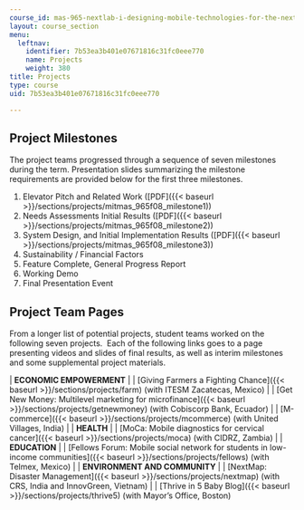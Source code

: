 ```yaml
---
course_id: mas-965-nextlab-i-designing-mobile-technologies-for-the-next-billion-users-fall-2008
layout: course_section
menu:
  leftnav:
    identifier: 7b53ea3b401e07671816c31fc0eee770
    name: Projects
    weight: 380
title: Projects
type: course
uid: 7b53ea3b401e07671816c31fc0eee770

---
```


Project Milestones
------------------

The project teams progressed through a sequence of seven milestones during the term. Presentation slides summarizing the milestone requirements are provided below for the first three milestones.

1.  Elevator Pitch and Related Work ([PDF]({{< baseurl >}}/sections/projects/mitmas_965f08_milestone1))
2.  Needs Assessments Initial Results ([PDF]({{< baseurl >}}/sections/projects/mitmas_965f08_milestone2))
3.  System Design, and Initial Implementation Results ([PDF]({{< baseurl >}}/sections/projects/mitmas_965f08_milestone3))
4.  Sustainability / Financial Factors
5.  Feature Complete, General Progress Report
6.  Working Demo
7.  Final Presentation Event

Project Team Pages
------------------

From a longer list of potential projects, student teams worked on the following seven projects.  Each of the following links goes to a page presenting videos and slides of final results, as well as interim milestones and some supplemental project materials.

| **ECONOMIC EMPOWERMENT** |
| [Giving Farmers a Fighting Chance]({{< baseurl >}}/sections/projects/farm) (with ITESM Zacatecas, Mexico) |
| [Get New Money: Multilevel marketing for microfinance]({{< baseurl >}}/sections/projects/getnewmoney) (with Cobiscorp Bank, Ecuador) |
| [M-commerce]({{< baseurl >}}/sections/projects/mcommerce) (with United Villages, India) |
| **HEALTH** |
| [MoCa: Mobile diagnostics for cervical cancer]({{< baseurl >}}/sections/projects/moca) (with CIDRZ, Zambia) |
| **EDUCATION** |
| [Fellows Forum: Mobile social network for students in low-income communities]({{< baseurl >}}/sections/projects/fellows) (with Telmex, Mexico) |
| **ENVIRONMENT AND COMMUNITY** |
| [NextMap: Disaster Management]({{< baseurl >}}/sections/projects/nextmap) (with CRS, India and InnovGreen, Vietnam) |
| [Thrive in 5 Baby Blog]({{< baseurl >}}/sections/projects/thrive5) (with Mayor’s Office, Boston)